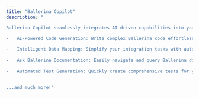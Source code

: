 ```yaml
---
title: "Ballerina Copilot"
description: "

Ballerina Copilot seamlessly integrates AI-driven capabilities into your integration developement workflow, transforming natural language into high-quality Ballerina code. Boost your productivity with powerful features designed specifically for Ballerina developers, including:

-   AI-Powered Code Generation: Write complex Ballerina code effortlessly using simple, natural language prompts.
 
-   Intelligent Data Mapping: Simplify your integration tasks with automated data mapping, intelligently bridging data structures and types.
    
-   Ask Ballerina Documentation: Easily navigate and query Ballerina documentation directly using natural language, saving valuable time and streamlining your coding experience.
    
-   Automated Test Generation: Quickly create comprehensive tests for your services, ensuring reliability and robustness.
    

...and much more!"
---
```

